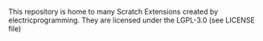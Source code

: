 This repository is home to many Scratch Extensions created by electricprogramming. They are licensed under the LGPL-3.0 (see LICENSE file)
